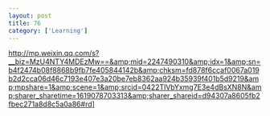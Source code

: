 ```yaml
---
layout: post
title: 76
category: ['Learning']
---
```


http://mp.weixin.qq.com/s?__biz=MzU4NTY4MDEzMw==&amp;mid=2247490310&amp;idx=1&amp;sn=b4f2474b08f8868b9fb7fe405844142b&amp;chksm=fd878f6ccaf0067a019b2d2cca06d46c7193e407e3a20be7eb8362aa924b35939f401b5d9219&amp;mpshare=1&amp;scene=1&amp;srcid=0422TlVbYxmg7E3e4dBsXN8N&amp;sharer_sharetime=1619078703313&amp;sharer_shareid=d94307a8605fb2fbec271a8d8c5a0a86#rd]


